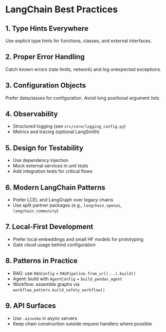 # LangChain Best Practices

## 1. Type Hints Everywhere
Use explicit type hints for functions, classes, and external interfaces.

## 2. Proper Error Handling
Catch known errors (rate limits, network) and log unexpected exceptions.

## 3. Configuration Objects
Prefer dataclasses for configuration. Avoid long positional argument lists.

## 4. Observability
- Structured logging (see `src/core/logging_config.py`)
- Metrics and tracing (optional LangSmith)

## 5. Design for Testability
- Use dependency injection
- Mock external services in unit tests
- Add integration tests for critical flows

## 6. Modern LangChain Patterns
- Prefer LCEL and LangGraph over legacy chains
- Use split partner packages (e.g., `langchain_openai`, `langchain_community`)

## 7. Local-First Development
- Prefer local embeddings and small HF models for prototyping
- Gate cloud usage behind configuration

## 8. Patterns in Practice
- RAG: use `RAGConfig` + `RAGPipeline.from_url(...).build()`
- Agent: build with `AgentConfig` + `build_pandas_agent`
- Workflow: assemble graphs via `workflow_pattern.build_safety_workflow()`

## 9. API Surfaces
- Use `.ainvoke` in async servers
- Keep chain construction outside request handlers where possible

